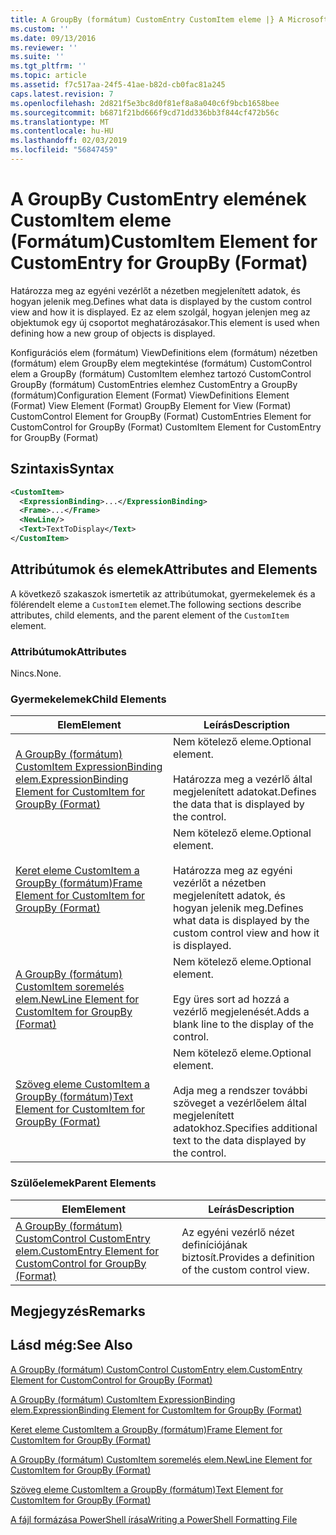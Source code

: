 ```yaml
---
title: A GroupBy (formátum) CustomEntry CustomItem eleme |} A Microsoft Docs
ms.custom: ''
ms.date: 09/13/2016
ms.reviewer: ''
ms.suite: ''
ms.tgt_pltfrm: ''
ms.topic: article
ms.assetid: f7c517aa-24f5-41ae-b82d-cb0fac81a245
caps.latest.revision: 7
ms.openlocfilehash: 2d821f5e3bc8d0f81ef8a8a040c6f9bcb1658bee
ms.sourcegitcommit: b6871f21bd666f9cd71dd336bb3f844cf472b56c
ms.translationtype: MT
ms.contentlocale: hu-HU
ms.lasthandoff: 02/03/2019
ms.locfileid: "56847459"
---
```

# <a name="customitem-element-for-customentry-for-groupby-format"></a><span data-ttu-id="a7d20-102">A GroupBy CustomEntry elemének CustomItem eleme (Formátum)</span><span class="sxs-lookup"><span data-stu-id="a7d20-102">CustomItem Element for CustomEntry for GroupBy (Format)</span></span>

<span data-ttu-id="a7d20-103">Határozza meg az egyéni vezérlőt a nézetben megjelenített adatok, és hogyan jelenik meg.</span><span class="sxs-lookup"><span data-stu-id="a7d20-103">Defines what data is displayed by the custom control view and how it is displayed.</span></span> <span data-ttu-id="a7d20-104">Ez az elem szolgál, hogyan jelenjen meg az objektumok egy új csoportot meghatározásakor.</span><span class="sxs-lookup"><span data-stu-id="a7d20-104">This element is used when defining how a new group of objects is displayed.</span></span>

<span data-ttu-id="a7d20-105">Konfigurációs elem (formátum) ViewDefinitions elem (formátum) nézetben (formátum) elem GroupBy elem megtekintése (formátum) CustomControl elem a GroupBy (formátum) CustomItem elemhez tartozó CustomControl GroupBy (formátum) CustomEntries elemhez CustomEntry a GroupBy (formátum)</span><span class="sxs-lookup"><span data-stu-id="a7d20-105">Configuration Element (Format) ViewDefinitions Element (Format) View Element (Format) GroupBy Element for View (Format) CustomControl Element for GroupBy (Format) CustomEntries Element for CustomControl for GroupBy (Format) CustomItem Element for CustomEntry for GroupBy (Format)</span></span>

## <a name="syntax"></a><span data-ttu-id="a7d20-106">Szintaxis</span><span class="sxs-lookup"><span data-stu-id="a7d20-106">Syntax</span></span>

```xml
<CustomItem>
  <ExpressionBinding>...</ExpressionBinding>
  <Frame>...</Frame>
  <NewLine/>
  <Text>TextToDisplay</Text>
</CustomItem>
```

## <a name="attributes-and-elements"></a><span data-ttu-id="a7d20-107">Attribútumok és elemek</span><span class="sxs-lookup"><span data-stu-id="a7d20-107">Attributes and Elements</span></span>

<span data-ttu-id="a7d20-108">A következő szakaszok ismertetik az attribútumokat, gyermekelemek és a fölérendelt eleme a `CustomItem` elemet.</span><span class="sxs-lookup"><span data-stu-id="a7d20-108">The following sections describe attributes, child elements, and the parent element of the `CustomItem` element.</span></span>

### <a name="attributes"></a><span data-ttu-id="a7d20-109">Attribútumok</span><span class="sxs-lookup"><span data-stu-id="a7d20-109">Attributes</span></span>

<span data-ttu-id="a7d20-110">Nincs.</span><span class="sxs-lookup"><span data-stu-id="a7d20-110">None.</span></span>

### <a name="child-elements"></a><span data-ttu-id="a7d20-111">Gyermekelemek</span><span class="sxs-lookup"><span data-stu-id="a7d20-111">Child Elements</span></span>

|<span data-ttu-id="a7d20-112">Elem</span><span class="sxs-lookup"><span data-stu-id="a7d20-112">Element</span></span>|<span data-ttu-id="a7d20-113">Leírás</span><span class="sxs-lookup"><span data-stu-id="a7d20-113">Description</span></span>|
|-------------|-----------------|
|[<span data-ttu-id="a7d20-114">A GroupBy (formátum) CustomItem ExpressionBinding elem.</span><span class="sxs-lookup"><span data-stu-id="a7d20-114">ExpressionBinding Element for CustomItem for GroupBy (Format)</span></span>](./expressionbinding-element-for-customitem-for-groupby-format.md)|<span data-ttu-id="a7d20-115">Nem kötelező eleme.</span><span class="sxs-lookup"><span data-stu-id="a7d20-115">Optional element.</span></span><br /><br /> <span data-ttu-id="a7d20-116">Határozza meg a vezérlő által megjelenített adatokat.</span><span class="sxs-lookup"><span data-stu-id="a7d20-116">Defines the data that is displayed by the control.</span></span>|
|[<span data-ttu-id="a7d20-117">Keret eleme CustomItem a GroupBy (formátum)</span><span class="sxs-lookup"><span data-stu-id="a7d20-117">Frame Element for CustomItem for GroupBy (Format)</span></span>](./frame-element-for-customitem-for-groupby-format.md)|<span data-ttu-id="a7d20-118">Nem kötelező eleme.</span><span class="sxs-lookup"><span data-stu-id="a7d20-118">Optional element.</span></span><br /><br /> <span data-ttu-id="a7d20-119">Határozza meg az egyéni vezérlőt a nézetben megjelenített adatok, és hogyan jelenik meg.</span><span class="sxs-lookup"><span data-stu-id="a7d20-119">Defines what data is displayed by the custom control view and how it is displayed.</span></span>|
|[<span data-ttu-id="a7d20-120">A GroupBy (formátum) CustomItem soremelés elem.</span><span class="sxs-lookup"><span data-stu-id="a7d20-120">NewLine Element for CustomItem for GroupBy (Format)</span></span>](./newline-element-for-customitem-for-groupby-format.md)|<span data-ttu-id="a7d20-121">Nem kötelező eleme.</span><span class="sxs-lookup"><span data-stu-id="a7d20-121">Optional element.</span></span><br /><br /> <span data-ttu-id="a7d20-122">Egy üres sort ad hozzá a vezérlő megjelenését.</span><span class="sxs-lookup"><span data-stu-id="a7d20-122">Adds a blank line to the display of the control.</span></span>|
|[<span data-ttu-id="a7d20-123">Szöveg eleme CustomItem a GroupBy (formátum)</span><span class="sxs-lookup"><span data-stu-id="a7d20-123">Text Element for CustomItem for GroupBy (Format)</span></span>](./text-element-for-customitem-for-groupby-format.md)|<span data-ttu-id="a7d20-124">Nem kötelező eleme.</span><span class="sxs-lookup"><span data-stu-id="a7d20-124">Optional element.</span></span><br /><br /> <span data-ttu-id="a7d20-125">Adja meg a rendszer további szöveget a vezérlőelem által megjelenített adatokhoz.</span><span class="sxs-lookup"><span data-stu-id="a7d20-125">Specifies additional text to the data displayed by the control.</span></span>|

### <a name="parent-elements"></a><span data-ttu-id="a7d20-126">Szülőelemek</span><span class="sxs-lookup"><span data-stu-id="a7d20-126">Parent Elements</span></span>

|<span data-ttu-id="a7d20-127">Elem</span><span class="sxs-lookup"><span data-stu-id="a7d20-127">Element</span></span>|<span data-ttu-id="a7d20-128">Leírás</span><span class="sxs-lookup"><span data-stu-id="a7d20-128">Description</span></span>|
|-------------|-----------------|
|[<span data-ttu-id="a7d20-129">A GroupBy (formátum) CustomControl CustomEntry elem.</span><span class="sxs-lookup"><span data-stu-id="a7d20-129">CustomEntry Element for CustomControl for GroupBy (Format)</span></span>](./customentry-element-for-customcontrol-for-groupby-format.md)|<span data-ttu-id="a7d20-130">Az egyéni vezérlő nézet definíciójának biztosít.</span><span class="sxs-lookup"><span data-stu-id="a7d20-130">Provides a definition of the custom control view.</span></span>|

## <a name="remarks"></a><span data-ttu-id="a7d20-131">Megjegyzés</span><span class="sxs-lookup"><span data-stu-id="a7d20-131">Remarks</span></span>

## <a name="see-also"></a><span data-ttu-id="a7d20-132">Lásd még:</span><span class="sxs-lookup"><span data-stu-id="a7d20-132">See Also</span></span>

[<span data-ttu-id="a7d20-133">A GroupBy (formátum) CustomControl CustomEntry elem.</span><span class="sxs-lookup"><span data-stu-id="a7d20-133">CustomEntry Element for CustomControl for GroupBy (Format)</span></span>](./customentry-element-for-customcontrol-for-groupby-format.md)

[<span data-ttu-id="a7d20-134">A GroupBy (formátum) CustomItem ExpressionBinding elem.</span><span class="sxs-lookup"><span data-stu-id="a7d20-134">ExpressionBinding Element for CustomItem for GroupBy (Format)</span></span>](./expressionbinding-element-for-customitem-for-groupby-format.md)

[<span data-ttu-id="a7d20-135">Keret eleme CustomItem a GroupBy (formátum)</span><span class="sxs-lookup"><span data-stu-id="a7d20-135">Frame Element for CustomItem for GroupBy (Format)</span></span>](./frame-element-for-customitem-for-groupby-format.md)

[<span data-ttu-id="a7d20-136">A GroupBy (formátum) CustomItem soremelés elem.</span><span class="sxs-lookup"><span data-stu-id="a7d20-136">NewLine Element for CustomItem for GroupBy (Format)</span></span>](./newline-element-for-customitem-for-groupby-format.md)

[<span data-ttu-id="a7d20-137">Szöveg eleme CustomItem a GroupBy (formátum)</span><span class="sxs-lookup"><span data-stu-id="a7d20-137">Text Element for CustomItem for GroupBy (Format)</span></span>](./text-element-for-customitem-for-groupby-format.md)

[<span data-ttu-id="a7d20-138">A fájl formázása PowerShell írása</span><span class="sxs-lookup"><span data-stu-id="a7d20-138">Writing a PowerShell Formatting File</span></span>](./writing-a-powershell-formatting-file.md)
